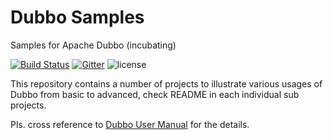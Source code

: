 # Dubbo Samples

Samples for Apache Dubbo (incubating)

[![Build Status](https://travis-ci.org/dubbo/dubbo-samples.svg?branch=master)](https://travis-ci.org/dubbo/dubbo-samples)
[![Gitter](https://badges.gitter.im/alibaba/dubbo.svg)](https://gitter.im/alibaba/dubbo?utm_source=badge&utm_medium=badge&utm_campaign=pr-badge)
![license](https://img.shields.io/github/license/dubbo/dubbo-samples.svg)

This repository contains a number of projects to illustrate various usages of Dubbo from basic to advanced, check README in each individual sub projects. 

Pls. cross reference to [Dubbo User Manual](http://dubbo.apache.org/en-us/docs/user/quick-start.html) for the details.

